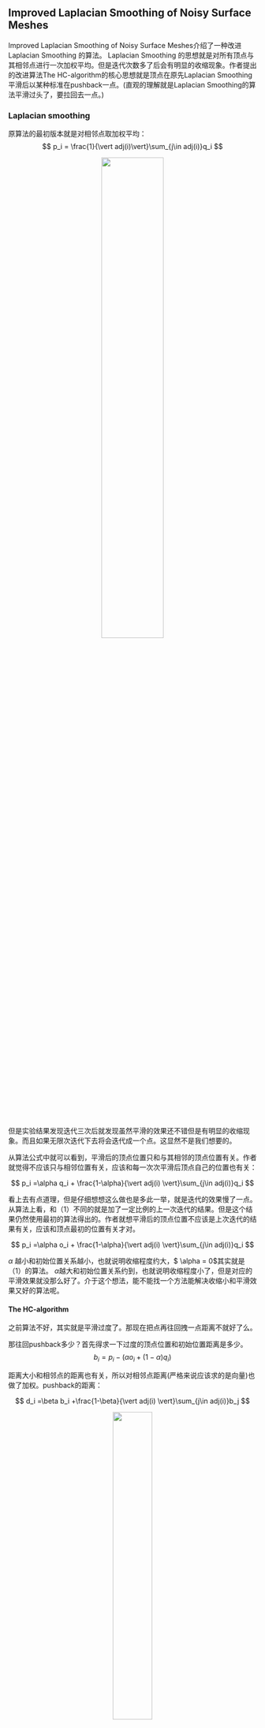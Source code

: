 ## Improved Laplacian Smoothing of Noisy Surface Meshes
Improved Laplacian Smoothing of Noisy Surface Meshes介绍了一种改进Laplacian Smoothing 的算法。 Laplacian Smoothing 的思想就是对所有顶点与其相邻点进行一次加权平均。但是迭代次数多了后会有明显的收缩现象。作者提出的改进算法The HC-algorithm的核心思想就是顶点在原先Laplacian Smoothing平滑后以某种标准在pushback一点。(直观的理解就是Laplacian Smoothing的算法平滑过头了，要拉回去一点。)

### Laplacian smoothing
原算法的最初版本就是对相邻点取加权平均：
$$
	p_i = \frac{1}{\vert adj(i)\vert}\sum_{j\in adj(i)}q_i
$$

<div  align="center">    
<img src="https://gitee.com//dominic_z/markdown_picbed/raw/master/img/hgd.png"  width = "50%"/>
</div>

但是实验结果发现迭代三次后就发现虽然平滑的效果还不错但是有明显的收缩现象。而且如果无限次迭代下去将会迭代成一个点。这显然不是我们想要的。

从算法公式中就可以看到，平滑后的顶点位置只和与其相邻的顶点位置有关。作者就觉得不应该只与相邻位置有关，应该和每一次次平滑后顶点自己的位置也有关：

$$
p_i =\alpha q_i + \frac{1-\alpha}{\vert adj(i) \vert}\sum_{j\in adj(i)}q_i
$$

看上去有点道理，但是仔细想想这么做也是多此一举，就是迭代的效果慢了一点。从算法上看，和（1）不同的就是加了一定比例的上一次迭代的结果。但是这个结果仍然使用最初的算法得出的。作者就想平滑后的顶点位置不应该是上次迭代的结果有关，应该和顶点最初的位置有关才对。

$$
p_i =\alpha o_i + \frac{1-\alpha}{\vert adj(i) \vert}\sum_{j\in adj(i)}q_i
$$

$\alpha$ 越小和初始位置关系越小，也就说明收缩程度约大，$ \alpha = 0$其实就是（1）的算法。 $\alpha$越大和初始位置关系约到，也就说明收缩程度小了，但是对应的平滑效果就没那么好了。介于这个想法，能不能找一个方法能解决收缩小和平滑效果又好的算法呢。

#### The HC-algorithm

之前算法不好，其实就是平滑过度了。那现在把点再往回拽一点距离不就好了么。
	
那往回pushback多少？首先得求一下过度的顶点位置和初始位置距离是多少。
$$
b_i =p_i - (\alpha o_i + (1-\alpha)q_i)
$$

距离大小和相邻点的距离也有关，所以对相邻点距离(严格来说应该求的是向量)也做了加权。pushback的距离：

$$
d_i =\beta b_i +\frac{1-\beta}{\vert adj(i) \vert}\sum_{j\in adj(i)}b_j
$$
<div  align="center">    
<img src="https://gitee.com//dominic_z/markdown_picbed/raw/master/img/xvsvzz.png"  width = "40%"/>
</div>

最终顶点位置：
$$
p_i =p_i - (\beta b_i +\frac{1-\beta}{\vert adj(i) \vert}\sum_{j\in adj(i)}b_j)
$$

#### 实验结果
结果出来有点困惑，原算法的效果竟然要更好一点。收缩程度也没有文中所说的很明显。

<div  align="center">    
<img src="https://gitee.com//dominic_z/markdown_picbed/raw/master/img/wrwqeq.png"  width = "20%"/>
<img src="https://gitee.com//dominic_z/markdown_picbed/raw/master/img/xafgevge.png"  width = "20%"/>
<img src="https://gitee.com//dominic_z/markdown_picbed/raw/master/img/sddf.png"  width = "20%"/>
</div>


<div  align="center">    
<img src="https://gitee.com//dominic_z/markdown_picbed/raw/master/img/fhnfhf.png"  width = "20%"/>
<img src="https://gitee.com//dominic_z/markdown_picbed/raw/master/img/fnnbfgn.png"  width = "20%"/>
<img src="https://gitee.com//dominic_z/markdown_picbed/raw/master/img/gdfg.png"  width = "20%"/>
</div>

## Non-Iterative Feature-Preserving Mesh Smoothing

### 高斯滤波
图像上的高斯滤波就是对一像素点其周围一定范围的像素值分别赋予不同的高斯权重值，然后做加权平均得到的值即为当前点的新值。对图像$I$上一像素点$p$做高斯滤波，数学表达为：
$$
I'(p)=\frac{1}{W(p)}\cdot \sum_{q\in N(p)}w(p,q)\cdot I(q)
$$

其中$I'$表示滤波后像素点$p$处的颜色值，$I$表示滤波前的颜色值，$N(p)$表示像素点$p$的邻域，$W$为归一化系数，$w$为权重函数，一般采用高斯函数：
$$
w(p,q)=exp(-\frac{\Vert p-q\Vert^2}{2\sigma^2})
$$

由于高斯滤波只考虑了空间差异，没有考虑像素点值的差异。所以会将边缘特征模糊掉。

### 双边滤波
双边滤波最初应用在图像平滑中，可以再图像平滑的同时很好的保持尖锐特征，本质上是高斯滤波的一个推广形式。不仅考虑了像素点的空间位置之间的关系，还考虑了像素点值域之间的关系。表达式：
$$
I'(p)=\frac{1}{W(p)}\cdot \sum_{q\in N(p)}w_s(p,q)\cdot w_r(I_p,I_q)\cdot I(q)
$$

$w_r$度量了两像素点颜色值的相似性。双边滤波$w_s$随着两像素点之间距离增大迅速减小，$w_r$随着两像素点值差异增大而迅速减小。从而在图像变化平缓区域，邻域内的像素点值差异小，双边滤波就退化为高斯滤波。在图像变化明显区域，领域内像素点值和中心点值差异大，那$w_r$很小，该像素点影响忽略不计，即双边滤波只计算了与中心点颜色值相似的像素点的加权平均。因此双边滤波能在平滑图像同时能较好的保持图像的边缘。
### 推广到网格模型

<div  align="center">    
<img src="https://gitee.com//dominic_z/markdown_picbed/raw/master/img/sadadas (1).png"  width = "40%"/>
</div>


空间权重基于点$p$和邻域三角形$q_i$的质心$c_{q_i}$之间的距离$\Vert c_{q_i}-p \Vert$；信号影响权基于过质心$c_{q_i}$的切平面和点p的距离$\Vert \Pi_q-p \Vert$,考虑采样密度的影响，同时用三角形$q$的面积$A_q$作为权值。顶点沿着法矢移动距离估算式为

$$
d=\frac{\sum_{q\in S_p}\Pi_q(p)A_qf(\Vert c_q-p \Vert)g(\Vert \Pi_q(p)-p\Vert)}{\sum_{q\in S_p}A_qf(\Vert c_q-p \Vert)g(\Vert \Pi_q(p)-p\Vert)}
$$
顶点的新位置：$p'=p+d\cdot n$
<div  align="center">    
<img src="https://gitee.com//dominic_z/markdown_picbed/raw/master/img/sadadas (2).png"  width = "70%"/>
</div>

但是从(b)(c)图可以看出，正确估算三角形邻域法矢对结果很重要。如(b)图噪声严重时，和实际误差将会很大。从而会模糊网格的特征。图(c)是对法矢先进行一步平滑后的结果。\par
文中忽略核函数$g$的作用，并且令$\Pi_q(p)=c_q$，做一个简单的高斯平滑。这个平滑并不改变网格的任何信息，相当于先生成一个虚拟的网格。而接下来做真正的双边滤波更新顶点位置时，用的法矢信息就用虚拟网格的法矢信息。
